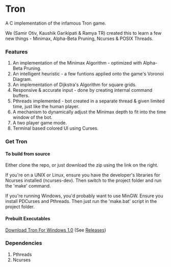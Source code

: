 Tron
====

A C implementation of the infamous Tron game. 

We (Samir Otiv, Kaushik Garikipati & Ramya TR) created this to learn a few new things - Minimax, Alpha-Beta Pruning, Ncurses & POSIX Threads.

### Features
1. An implementation of the Minimax Algorithm - optimized with Alpha-Beta Pruning.
2. An intelligent heuristic - a few funtions applied onto the game's Voronoi Diagram.
3. An implementation of Dijkstra's Algorithm for square grids.
4. Responsive & accurate input - done by creating internal command buffers.
5. Pthreads implemented - bot created in a separate thread & given limited time, just like the human player.
6. A mechanism to dynamically adjust the Minimax depth to fit into the time window of the bot.
7. A two player game mode.
8. Terminal based colored UI using Curses.


### Get Tron
#### To build from source
Either clone the repo, or just download the zip using the link on the right. 

If you're on a UNIX or Linux, ensure you have the developer's libraries for Ncurses installed (ncurses-dev). Then switch to the project folder and run the 'make' command.

If you're running Windows, you'd probably want to use MinGW. Ensure you install PDCurses and Pthreads. Then just run the 'make.bat' script in the project folder.

#### Prebuilt Executables
[Download Tron For Windows 1.0](https://github.com/samirotiv/Tron/releases/download/1.0/TronForWindows1.0.zip)
(See [Releases](https://github.com/samirotiv/Tron/releases/))



### Dependencies
1. Pthreads
2. Ncurses
